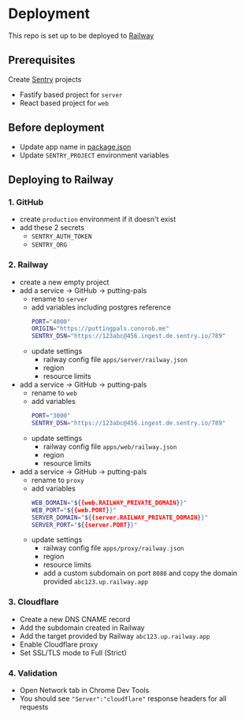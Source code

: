 # Deployment

This repo is set up to be deployed to [Railway](https://railway.app/)

## Prerequisites

Create [Sentry](https://sentry.io/) projects

- Fastify based project for `server`
- React based project for `web`

## Before deployment

- Update app name in [package.json](../package.json)
- Update `SENTRY_PROJECT` environment variables

## Deploying to Railway

### 1. GitHub

- create `production` environment if it doesn't exist
- add these 2 secrets
  - `SENTRY_AUTH_TOKEN`
  - `SENTRY_ORG`

### 2. Railway

- create a new empty project
- add a service -> GitHub -> putting-pals
  - rename to `server`
  - add variables including postgres reference
    ```sh
    PORT="4000"
    ORIGIN="https://puttingpals.conorob.me"
    SENTRY_DSN="https://123abc@456.ingest.de.sentry.io/789"
    ```
  - update settings
    - railway config file `apps/server/railway.json`
    - region
    - resource limits
- add a service -> GitHub -> putting-pals
  - rename to `web`
  - add variables
    ```sh
    PORT="3000"
    SENTRY_DSN="https://123abc@456.ingest.de.sentry.io/789"
    ```
  - update settings
    - railway config file `apps/web/railway.json`
    - region
    - resource limits
- add a service -> GitHub -> putting-pals
  - rename to `proxy`
  - add variables
    ```sh
    WEB_DOMAIN="${{web.RAILWAY_PRIVATE_DOMAIN}}"
    WEB_PORT="${{web.PORT}}"
    SERVER_DOMAIN="${{server.RAILWAY_PRIVATE_DOMAIN}}"
    SERVER_PORT="${{server.PORT}}"
    ```
  - update settings
    - railway config file `apps/proxy/railway.json`
    - region
    - resource limits
    - add a custom subdomain on port `8080` and copy the domain provided `abc123.up.railway.app`

### 3. Cloudflare

- Create a new DNS CNAME record
- Add the subdomain created in Railway
- Add the target provided by Railway `abc123.up.railway.app`
- Enable Cloudflare proxy
- Set SSL/TLS mode to Full (Strict)

### 4. Validation

- Open Network tab in Chrome Dev Tools
- You should see `"Server":"cloudflare"` response headers for all requests
